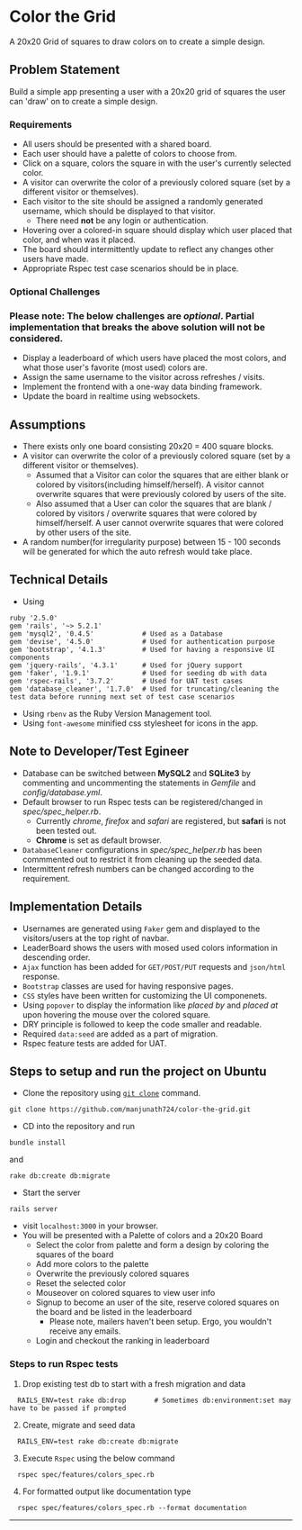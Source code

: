 # Color the Grid

A 20x20 Grid of squares to draw colors on to create a simple design.

## Problem Statement
Build a simple app presenting a user with a 20x20 grid of squares the user can 'draw' on to create a simple design.

### Requirements
- All users should be presented with a shared board.
- Each user should have a palette of colors to choose from.
- Click on a square, colors the square in with the user's currently selected color.
- A visitor can overwrite the color of a previously colored square (set by a different visitor or themselves).
- Each visitor to the site should be assigned a randomly generated username, which should be displayed to that visitor.
  - There need **not** be any login or authentication.
- Hovering over a colored-in square should display which user placed that color, and when was it placed.
- The board should intermittently update to reflect any changes other users have made.
- Appropriate Rspec test case scenarios should be in place.

### Optional Challenges
### Please note: The below challenges are _optional_. Partial implementation that breaks the above solution will not be considered.
- Display a leaderboard of which users have placed the most colors, and what those user's favorite (most used) colors are.
- Assign the same username to the visitor across refreshes / visits.
- Implement the frontend with a one-way data binding framework.
- Update the board in realtime using websockets.

## Assumptions
- There exists only one board consisting 20x20 = 400 square blocks.
- A visitor can overwrite the color of a previously colored square (set by a different visitor or themselves).
  - Assumed that a Visitor can color the squares that are either blank or colored by visitors(including himself/herself). A visitor cannot overwrite squares that were previously colored by users of the site.
  - Also assumed that a User can color the squares that are blank / colored by visitors / overwrite squares that were colored by himself/herself. A user cannot overwrite squares that were colored by other users of the site.
- A random number(for irregularity purpose) between 15 - 100 seconds will be generated for which the auto refresh would take place.

## Technical Details
- Using
```
ruby '2.5.0'
gem 'rails', '~> 5.2.1'
gem 'mysql2', '0.4.5'            # Used as a Database
gem 'devise', '4.5.0'            # Used for authentication purpose
gem 'bootstrap', '4.1.3'         # Used for having a responsive UI components
gem 'jquery-rails', '4.3.1'      # Used for jQuery support
gem 'faker', '1.9.1'             # Used for seeding db with data
gem 'rspec-rails', '3.7.2'       # Used for UAT test cases
gem 'database_cleaner', '1.7.0'  # Used for truncating/cleaning the test data before running next set of test case scenarios
```
- Using `rbenv` as the Ruby Version Management tool.
- Using `font-awesome` minified css stylesheet for icons in the app.

## Note to Developer/Test Egineer
- Database can be switched between **MySQL2** and **SQLite3** by commenting and uncommenting the statements in _Gemfile_ and _config/database.yml_.
- Default browser to run Rspec tests can be registered/changed in _spec/spec_helper.rb_.
  - Currently _chrome_, _firefox_ and _safari_ are registered, but **safari** is not been tested out.
  - **Chrome** is set as default browser.
- `DatabaseCleaner` configurations in _spec/spec_helper.rb_ has been commmented out to restrict it from cleaning up the seeded data.
- Intermittent refresh numbers can be changed according to the requirement.

## Implementation Details
- Usernames are generated using `Faker` gem and displayed to the visitors/users at the top  right of navbar.
- LeaderBoard shows the users with mosed used colors information in descending order.
- `Ajax` function has been added for `GET/POST/PUT` requests and `json/html` response.
- `Bootstrap` classes are used for having responsive pages.
- `CSS` styles have been written for customizing the UI componenets.
- Using `popover` to display the information like _placed by_ and _placed at_ upon hovering the mouse over the colored square.
- DRY principle is followed to keep the code smaller and readable.
- Required `data:seed` are added as a part of migration.
- Rspec feature tests are added for UAT.

## Steps to setup and run the project on Ubuntu
- Clone the repository using [`git clone`](https://git-scm.com/book/en/v2/Git-Basics-Getting-a-Git-Repository) command.
```
git clone https://github.com/manjunath724/color-the-grid.git
```
- CD into the repository and run 
```
bundle install
``` 
and 
```
rake db:create db:migrate
```
- Start the server
```
rails server
```
- visit `localhost:3000` in your browser.
- You will be presented with a Palette of colors and a 20x20 Board
  - Select the color from palette and form a design by coloring the squares of the board
  - Add more colors to the palette
  - Overwrite the previously colored squares
  - Reset the selected color
  - Mouseover on colored squares to view user info
  - Signup to become an user of the site, reserve colored squares on the board and be listed in the leaderboard
    - Please note, mailers haven't been setup. Ergo, you wouldn't receive any emails.
  - Login and checkout the ranking in leaderboard
  
### Steps to run Rspec tests
  1. Drop existing test db to start with a fresh migration and data
  ```
    RAILS_ENV=test rake db:drop       # Sometimes db:environment:set may have to be passed if prompted
  ```
  
  2. Create, migrate and seed data
  ```
    RAILS_ENV=test rake db:create db:migrate
  ```
  
  3. Execute `Rspec` using the below command
  ```
    rspec spec/features/colors_spec.rb
  ```
  4. For formatted output like documentation type
  ```
    rspec spec/features/colors_spec.rb --format documentation
  ```
<hr>
